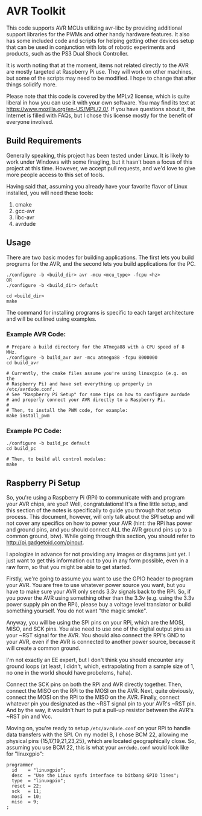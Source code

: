 AVR Toolkit
===========

This code supports AVR MCUs utilizing avr-libc by providing additional support
libraries for the PWMs and other handy hardware features.  It also has some
included code and scripts for helping getting other devices setup that can
be used in conjunction with lots of robotic experiments and products,
such as the PS3 Dual Shock Controller.

It is worth noting that at the moment, items not related directly to the AVR
are mostly targeted at Raspberry Pi use.  They will work on other machines,
but some of the scripts may need to be modified.  I hope to change that after
things solidify more.

Please note that this code is covered by the MPLv2 license, which is quite
liberal in how you can use it with your own software.  You may find its
text at <https://www.mozilla.org/en-US/MPL/2.0/>.  If you have questions
about it, the Internet is filled with FAQs, but I chose this license
mostly for the benefit of everyone involved.

Build Requirements
------------------
Generally speaking, this project has been tested under Linux.  It is likely
to work under Windows with some finagling, but it hasn't been a focus of this
project at this time.  However, we accept pull requests, and we'd love to
give more people access to this set of tools.

Having said that, assuming you already have your favorite flavor of Linux
installed, you will need these tools:

  1. cmake
  1. gcc-avr
  1. libc-avr
  1. avrdude

Usage
-----
There are two basic modes for building applications.  The first lets you build
programs for the AVR, and the second lets you build applications for the PC.

    ./configure -b <build_dir> avr -mcu <mcu_type> -fcpu <hz>
    OR
    ./configure -b <build_dir> default
    
    cd <build_dir>
    make

The command for installing programs is specific to each target architecture
and will be outlined using examples.

### Example AVR Code:

    # Prepare a build directory for the ATmega88 with a CPU speed of 8 MHz.
    ./configure -b build_avr avr -mcu atmega88 -fcpu 8000000
    cd build_avr

    # Currently, the cmake files assume you're using linuxgpio (e.g. on the
    # Raspberry Pi) and have set everything up properly in /etc/avrdude.conf.
    # See "Raspberry Pi Setup" for some tips on how to configure avrdude
    # and properly connect your AVR directly to a Raspberry Pi.
    #
    # Then, to install the PWM code, for example:
    make install_pwm
    
### Example PC Code:

    ./configure -b build_pc default
    cd build_pc

    # Then, to build all control modules:
    make

Raspberry Pi Setup
------------------
So, you're using a Raspberry Pi (RPi) to communicate with and program your AVR
chips, are you?  Well, congratulations!  It's a fine little setup, and this
section of the notes is specifically to guide you through that setup
process.  This document, however, will only talk about the SPI setup and will
not cover any specifics on how to power your AVR (hint: the RPi has power and
ground pins, and you should connect ALL the AVR ground pins up to a common
ground, btw).  While going through this section, you should refer
to <http://pi.gadgetoid.com/pinout>.

I apologize in advance for not providing any images or diagrams
just yet.  I just want to get this information out to you in any form
possible, even in a raw form, so that you might be able to get started.

Firstly, we're going to assume you want to use the GPIO header to program
your AVR.  You are free to use whatever power source you want, but you have
to make sure your AVR only sends 3.3v signals back to the RPi.  So, if you
power the AVR using something other than the 3.3v (e.g. using the 3.3v
power supply pin on the RPi), please buy a voltage level translator or build
something yourself.  You do not want "the magic smoke".

Anyway, you will be using the SPI pins on your RPi, which are the MOSI, MISO,
and SCK pins.  You also need to use one of the digital output pins as your
~RST signal for the AVR.  You should also connect the RPi's GND to your AVR,
even if the AVR is connected to another power source, because it will create
a common ground.

I'm not exactly an EE expert, but I don't think you should encounter any
ground loops (at least, I didn't, which, extrapolating from a sample size of 1,
no one in the world should have probelems, haha).

Connect the SCK pins on both the RPi and AVR directly together.  Then,
connect the MISO on the RPi to the MOSI on the AVR.  Next, quite obviously,
connect the MOSI on the RPi to the MISO on the AVR.  Finally, connect
whatever pin you designated as the ~RST signal pin to your AVR's ~RST pin.
And by the way, it wouldn't hurt to put a pull-up resistor between the AVR's
~RST pin and Vcc.

Moving on, you're ready to setup `/etc/avrdude.conf` on your RPi to handle
data transfers with the SPI.  On my model B, I chose BCM 22, allowing me
physical pins {15,17,19,21,23,25}, which are located geographically close.
So, assuming you use BCM 22, this is what your `avrdude.conf` would look like
for "linuxgpio":

    programmer
      id    = "linuxgpio";
      desc  = "Use the Linux sysfs interface to bitbang GPIO lines";
      type  = "linuxgpio";
      reset = 22;
      sck   = 11;
      mosi  = 10;
      miso  = 9;
    ;
